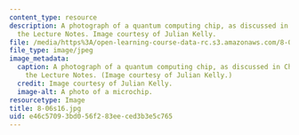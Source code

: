 ```yaml
---
content_type: resource
description: A photograph of a quantum computing chip, as discussed in Chapter 5 of
  the Lecture Notes. Image courtesy of Julian Kelly.
file: /media/https%3A/open-learning-course-data-rc.s3.amazonaws.com/8-06-quantum-physics-iii-spring-2016/e46c57093bd056f283eeced3b3e5c765_8-06s16.jpg
file_type: image/jpeg
image_metadata:
  caption: A photograph of a quantum computing chip, as discussed in Chapter 5 of
    the Lecture Notes. (Image courtesy of Julian Kelly.)
  credit: Image courtesy of Julian Kelly.
  image-alt: A photo of a microchip.
resourcetype: Image
title: 8-06s16.jpg
uid: e46c5709-3bd0-56f2-83ee-ced3b3e5c765
---
```

